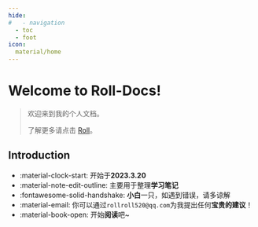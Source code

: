 ```yaml
---
hide:
#   - navigation
  - toc
  - foot
icon:
  material/home
--- 
```

<!-- 以上用于隐藏左侧导航栏和右侧导航栏 -->

# Welcome to **Roll-Docs**!

> 欢迎来到我的个人文档。
>
> 了解更多请点击 [Roll](https://roll0814.cn)。

## Introduction

* :material-clock-start:  开始于**2023.3.20**
* :material-note-edit-outline:  主要用于整理**学习笔记**
* :fontawesome-solid-handshake: **小白**一只，如遇到错误，请多谅解
* :material-email:  你可以通过`rollroll520@qq.com`为我提出任何**宝贵的建议**！
* :material-book-open:  开始**阅读**吧~
